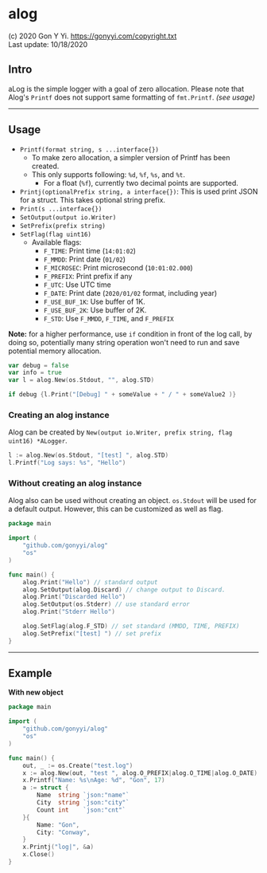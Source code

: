 # alog

(c) 2020 Gon Y Yi. <https://gonyyi.com/copyright.txt>  
Last update: 10/18/2020


## Intro

aLog is the simple logger with a goal of zero allocation.
Please note that Alog's `Printf` does not support same formatting of `fmt.Printf`. _(see usage)_


---

## Usage

- `Printf(format string, s ...interface{})`
    - To make zero allocation, a simpler version of Printf has been created.
    - This only supports following: `%d`, `%f`, `%s`, and `%t`.
        - For a float (`%f`), currently two decimal points are supported.
- `Printj(optionalPrefix string, a interface{})`: This is used print JSON for a struct. This takes optional string prefix.
- `Print(s ...interface{})`
- `SetOutput(output io.Writer)`
- `SetPrefix(prefix string)`
- `SetFlag(flag uint16)`
    - Available flags:
        - `F_TIME`: Print time (`14:01:02`)
        - `F_MMDD`: Print date (`01/02`)
        - `F_MICROSEC`: Print microsecond (`10:01:02.000`)
        - `F_PREFIX`: Print prefix if any
        - `F_UTC`: Use UTC time
        - `F_DATE`: Print date (`2020/01/02` format, including year)
        - `F_USE_BUF_1K`: Use buffer of 1K.
        - `F_USE_BUF_2K`: Use buffer of 2K.
        - `F_STD`: Use `F_MMDD`, `F_TIME`, and `F_PREFIX`

__Note:__ for a higher performance, use `if` condition in front of the log call,
    by doing so, potentially many string operation won't need to run and save
    potential memory allocation.

```go
var debug = false
var info = true
var l = alog.New(os.Stdout, "", alog.STD)
```

```go
if debug {l.Print("[Debug] " + someValue + " / " + someValue2 )}
```

### Creating an alog instance

Alog can be created by `New(output io.Writer, prefix string, flag uint16) *ALogger`.

```go
l := alog.New(os.Stdout, "[test] ", alog.STD)
l.Printf("Log says: %s", "Hello")
```


### Without creating an alog instance

Alog also can be used without creating an object.
`os.Stdout` will be used for a default output. However, this can be customized as well as flag.

```go
package main

import (
    "github.com/gonyyi/alog"
    "os"
)

func main() {
    alog.Print("Hello") // standard output
    alog.SetOutput(alog.Discard) // change output to Discard.
    alog.Print("Discarded Hello")
    alog.SetOutput(os.Stderr) // use standard error
    alog.Print("Stderr Hello")

    alog.SetFlag(alog.F_STD) // set standard (MMDD, TIME, PREFIX)
    alog.SetPrefix("[test] ") // set prefix
}
```


---

## Example

__With new object__

```go
package main

import (
    "github.com/gonyyi/alog"
    "os"
)

func main() {
    out, _ := os.Create("test.log")
    x := alog.New(out, "test ", alog.O_PREFIX|alog.O_TIME|alog.O_DATE)
    x.Printf("Name: %s\nAge: %d", "Gon", 17)
    a := struct {
        Name  string `json:"name"`
        City  string `json:"city"`
        Count int    `json:"cnt"`
    }{
        Name: "Gon",
        City: "Conway",
    }
    x.Printj("log|", &a)
    x.Close()
}
```
